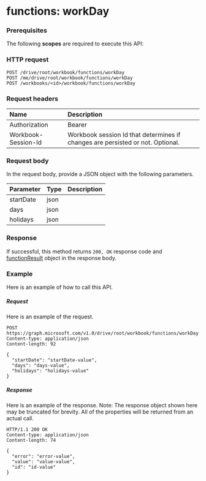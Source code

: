 # functions: workDay


### Prerequisites
The following **scopes** are required to execute this API: 
### HTTP request
<!-- { "blockType": "ignored" } -->
```http
POST /drive/root/workbook/functions/workDay
POST /me/drive/root/workbook/functions/workDay
POST /workbooks/<id>/workbook/functions/workDay

```
### Request headers
| Name       | Description|
|:---------------|:----------|
| Authorization  | Bearer <code>|
| Workbook-Session-Id  | Workbook session Id that determines if changes are persisted or not. Optional.|

### Request body
In the request body, provide a JSON object with the following parameters.

| Parameter	   | Type	|Description|
|:---------------|:--------|:----------|
|startDate|json||
|days|json||
|holidays|json||

### Response
If successful, this method returns `200, OK` response code and [functionResult](../resources/functionresult.md) object in the response body.

### Example
Here is an example of how to call this API.
##### Request
Here is an example of the request.
<!-- {
  "blockType": "request",
  "name": "functions_workday"
}-->
```http
POST https://graph.microsoft.com/v1.0/drive/root/workbook/functions/workDay
Content-type: application/json
Content-length: 92

{
  "startDate": "startDate-value",
  "days": "days-value",
  "holidays": "holidays-value"
}
```

##### Response
Here is an example of the response. Note: The response object shown here may be truncated for brevity. All of the properties will be returned from an actual call.
<!-- {
  "blockType": "response",
  "truncated": true,
  "@odata.type": "microsoft.graph.functionResult"
} -->
```http
HTTP/1.1 200 OK
Content-type: application/json
Content-length: 74

{
  "error": "error-value",
  "value": "value-value",
  "id": "id-value"
}
```

<!-- uuid: 8fcb5dbc-d5aa-4681-8e31-b001d5168d79
2015-10-25 14:57:30 UTC -->
<!-- {
  "type": "#page.annotation",
  "description": "functions: workDay",
  "keywords": "",
  "section": "documentation",
  "tocPath": ""
}-->
